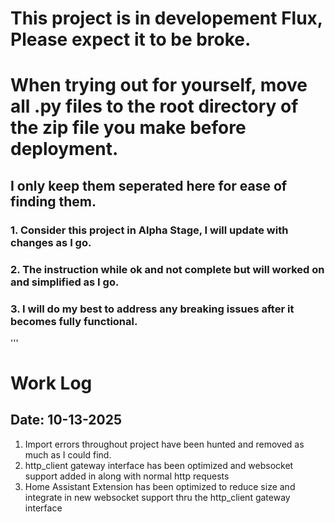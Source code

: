 # This project is in developement Flux, Please expect it to be broke.

# When trying out for yourself, move all .py files to the root directory of the zip file you make before deployment.
## I only keep them seperated here for ease of finding them.

### 1. Consider this project in Alpha Stage, I will update with changes as I go. 
### 2. The instruction while ok and not complete but will worked on and simplified as I go.
### 3. I will do my best to address any breaking issues after it becomes fully functional.

'''

# Work Log
## Date: 10-13-2025 
1.  Import errors throughout project have been hunted and removed as much as I could find.
2.  http_client gateway interface has been optimized and websocket support added in along with normal http requests
3.  Home Assistant Extension has been optimized to reduce size and integrate in new websocket support thru the http_client gateway interface
